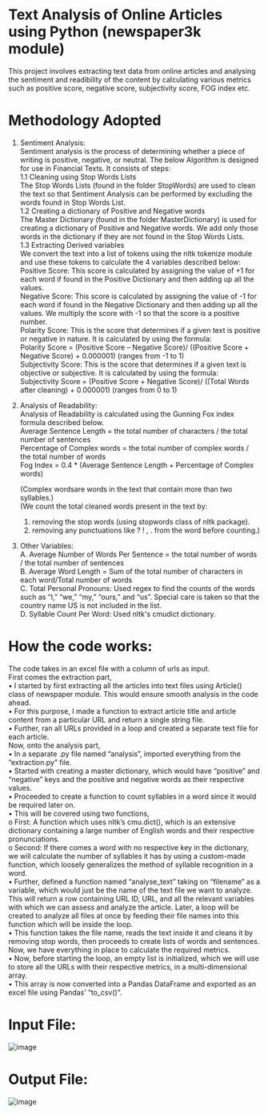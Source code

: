 # Text Analysis of Online Articles using Python (newspaper3k module)
This project involves extracting text data from online articles and analysing the sentiment and readibility of the content by calculating various metrics such as positive score, negative score, subjectivity score, FOG index etc.

# Methodology Adopted

1. Sentiment Analysis:<br />
Sentiment analysis is the process of determining whether a piece of writing is positive, negative, or neutral. The below Algorithm is designed for use in Financial Texts. It consists of steps:<br />
1.1	Cleaning using Stop Words Lists<br />
The Stop Words Lists (found in the folder StopWords) are used to clean the text so that Sentiment Analysis can be performed by excluding the words found in Stop Words List. <br />
1.2	Creating a dictionary of Positive and Negative words<br />
The Master Dictionary (found in the folder MasterDictionary) is used for creating a dictionary of Positive and Negative words. We add only those words in the dictionary if they are not found in the Stop Words Lists. <br />
1.3	Extracting Derived variables<br />
We convert the text into a list of tokens using the nltk tokenize module and use these tokens to calculate the 4 variables described below:<br />
Positive Score: This score is calculated by assigning the value of +1 for each word if found in the Positive Dictionary and then adding up all the values.<br />
Negative Score: This score is calculated by assigning the value of -1 for each word if found in the Negative Dictionary and then adding up all the values. We multiply the score with -1 so that the score is a positive number.<br />
Polarity Score: This is the score that determines if a given text is positive or negative in nature. It is calculated by using the formula: <br />
Polarity Score = (Positive Score – Negative Score)/ ((Positive Score + Negative Score) + 0.000001) (ranges from -1 to 1) <br />
Subjectivity Score: This is the score that determines if a given text is objective or subjective. It is calculated by using the formula:<br /> 
Subjectivity Score = (Positive Score + Negative Score)/ ((Total Words after cleaning) + 0.000001) (ranges from 0 to 1) <br />

2. Analysis of Readability:<br />
Analysis of Readability is calculated using the Gunning Fox index formula described below.<br />
Average Sentence Length = the total number of characters / the total number of sentences<br />
Percentage of Complex words = the total number of complex words / the total number of words <br />
Fog Index = 0.4 * (Average Sentence Length + Percentage of Complex words)<br />

   (Complex wordsare words in the text that contain more than two syllables.)<br />
   (We count the total cleaned words present in the text by:
      1.	removing the stop words (using stopwords class of nltk package).<br />
      2.	removing any punctuations like ? ! , . from the word before counting.)<br />

3. Other Variables:<br />
   A. Average Number of Words Per Sentence = the total number of words / the total number of sentences<br />
   B. Average Word Length = Sum of the total number of characters in each word/Total number of words<br />
   C. Total Personal Pronouns: Used regex to find the counts of the words such as “I,” “we,” “my,” “ours,” and “us”. Special care is taken so that the country name US is not included in the list.<br />
   D. Syllable Count Per Word: Used nltk's cmudict dictionary.<br />

# How the code works:<br />
The code takes in an excel file with a column of urls as input.<br />
First comes the extraction part,<br />
•	I started by first extracting all the articles into text files using Article() class of newspaper module. This would ensure smooth analysis in the code ahead.<br />
•	For this purpose, I made a function to extract article title and article content from a particular URL and return a single string file.<br />
•	Further, ran all URLs provided in a loop and created a separate text file for each article.<br />
Now, onto the analysis part,<br />
•	In a separate .py file named “analysis”, imported everything from the “extraction.py” file.<br />
•	Started with creating a master dictionary, which would have “positive” and “negative” keys and the positive and negative words as their respective values.<br />
•	Proceeded to create a function to count syllables in a word since it would be required later on.<br />
•	This will be covered using two functions,<br />
     o	First: A function which uses nltk’s cmu.dict(), which is an extensive dictionary containing a large number of English words and their respective pronunciations.<br />
     o	Second: If there comes a word with no respective key in the dictionary, we will calculate the number of syllables it has by using a custom-made function, which loosely generalizes the method of syllable recognition in a word.<br />
•	Further, defined a function named “analyse_text” taking on “filename” as a variable, which would just be the name of the text file we want to analyze. This will return a row containing URL ID, URL, and all the relevant variables with which we can assess and analyze the article. Later, a loop will be created to analyze all files at once by feeding their file names into this function which will be inside the loop.<br />
•	 This function takes the file name, reads the text inside it and cleans it by removing stop words, then proceeds to create lists of words and sentences. Now, we have everything in place to calculate the required metrics.<br />
•	Now, before starting the loop, an empty list is initialized, which we will use to store all the URLs with their respective metrics, in a multi-dimensional array.<br />
•	This array is now converted into a Pandas DataFrame and exported as an excel file using Pandas’ “to_csv()”. <br />

# Input File:
![image](https://github.com/user-attachments/assets/1a3bfd2b-afd1-4d21-bd8e-9077d44f44ff)

# Output File:
![image](https://github.com/user-attachments/assets/c18bf831-4570-4d10-b62f-6629f7574829)



